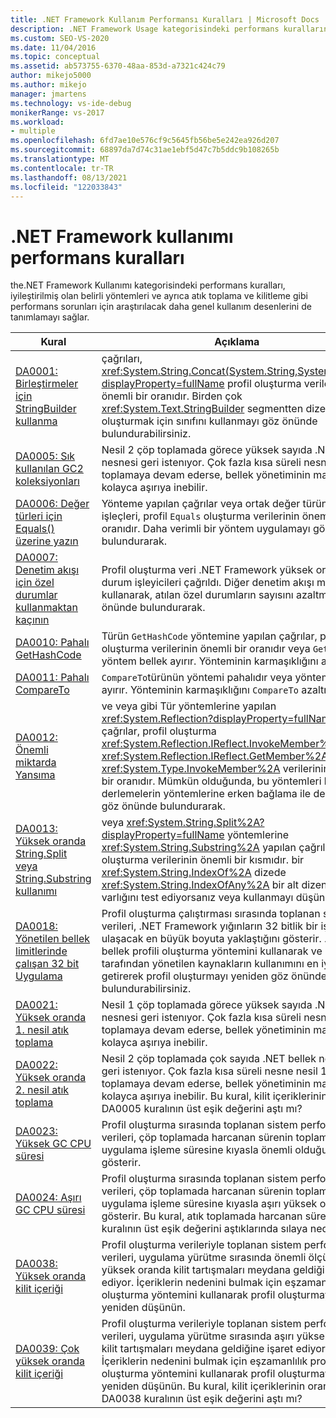 ```yaml
---
title: .NET Framework Kullanım Performansı Kuralları | Microsoft Docs
description: .NET Framework Usage kategorisindeki performans kurallarını anlama. İyileştirilmiş ve daha genel kullanım desenlerini belirleyen belirli yöntemleri belirleme.
ms.custom: SEO-VS-2020
ms.date: 11/04/2016
ms.topic: conceptual
ms.assetid: ab573755-6370-48aa-853d-a7321c424c79
author: mikejo5000
ms.author: mikejo
manager: jmartens
ms.technology: vs-ide-debug
monikerRange: vs-2017
ms.workload:
- multiple
ms.openlocfilehash: 6fd7ae10e576cf9c5645fb56be5e242ea926d207
ms.sourcegitcommit: 68897da7d74c31ae1ebf5d47c7b5ddc9b108265b
ms.translationtype: MT
ms.contentlocale: tr-TR
ms.lasthandoff: 08/13/2021
ms.locfileid: "122033843"
---
```

# <a name="net-framework-usage-performance-rules"></a>.NET Framework kullanımı performans kuralları
the.NET Framework Kullanımı kategorisindeki performans kuralları, iyileştirilmiş olan belirli yöntemleri ve ayrıca atık toplama ve kilitleme gibi performans sorunları için araştırılacak daha genel kullanım desenlerini de tanımlamayı sağlar.

|Kural|Açıklama|
|-|-|
|[DA0001: Birleştirmeler için StringBuilder kullanma](../profiling/da0001-use-stringbuilder-for-concatenations.md)|çağrıları, <xref:System.String.Concat(System.String,System.String)?displayProperty=fullName> profil oluşturma verilerinin önemli bir oranıdır. Birden çok <xref:System.Text.StringBuilder> segmentten dizeler oluşturmak için sınıfını kullanmayı göz önünde bulundurabilirsiniz.|
|[DA0005: Sık kullanılan GC2 koleksiyonları](../profiling/da0005-frequent-gc2-collections.md)|Nesil 2 çöp toplamada görece yüksek sayıda .NET bellek nesnesi geri istenıyor. Çok fazla kısa süreli nesne nesil 1 toplamaya devam ederse, bellek yönetiminin maliyeti kolayca aşırıya inebilir.|
|[DA0006: Değer türleri için Equals() üzerine yazın](../profiling/da0006-override-equals-parens-for-value-types.md)|Yönteme yapılan çağrılar veya ortak değer türünün eşitlik işleçleri, profil `Equals` oluşturma verilerinin önemli bir oranıdır. Daha verimli bir yöntem uygulamayı göz önünde bulundurarak.|
|[DA0007: Denetim akışı için özel durumlar kullanmaktan kaçının](../profiling/da0007-avoid-using-exceptions-for-control-flow.md)|Profil oluşturma veri .NET Framework yüksek oranda özel durum işleyicileri çağrıldı. Diğer denetim akışı mantığını kullanarak, atılan özel durumların sayısını azaltmayı göz önünde bulundurarak.|
|[DA0010: Pahalı GetHashCode](../profiling/da0010-expensive-gethashcode.md)|Türün `GetHashCode` yöntemine yapılan çağrılar, profil oluşturma verilerinin önemli bir oranıdır veya `GetHashCode` yöntem bellek ayırır. Yönteminin karmaşıklığını azaltma.|
|[DA0011: Pahalı CompareTo](../profiling/da0011-expensive-compareto.md)|`CompareTo`türünün yöntemi pahalıdır veya yöntem bellek ayırır. Yönteminin karmaşıklığını `CompareTo` azaltma.|
|[DA0012: Önemli miktarda Yansıma](../profiling/da0012-significant-amount-of-reflection.md)|ve veya gibi Tür yöntemlerine yapılan <xref:System.Reflection?displayProperty=fullName> çağrılar, profil oluşturma <xref:System.Reflection.IReflect.InvokeMember%2A> <xref:System.Reflection.IReflect.GetMember%2A> <xref:System.Type.InvokeMember%2A> verilerinin önemli bir oranıdır. Mümkün olduğunda, bu yöntemleri bağımlı derlemelerin yöntemlerine erken bağlama ile değiştirmeyi göz önünde bulundurarak.|
|[DA0013: Yüksek oranda String.Split veya String.Substring kullanımı](../profiling/da0013-high-usage-of-string-split-or-string-substring.md)|veya <xref:System.String.Split%2A?displayProperty=fullName> yöntemlerine <xref:System.String.Substring%2A> yapılan çağrılar, profil oluşturma verilerinin önemli bir kısmıdır. bir <xref:System.String.IndexOf%2A> dizede <xref:System.String.IndexOfAny%2A> bir alt dizenin varlığını test ediyorsanız veya kullanmayı düşünün.|
|[DA0018: Yönetilen bellek limitlerinde çalışan 32 bit Uygulama](../profiling/da0018-32-bit-application-running-at-process-managed-memory-limits.md)|Profil oluşturma çalıştırması sırasında toplanan sistem verileri, .NET Framework yığınların 32 bitlik bir işlemde ulaşacak en büyük boyuta yaklaştığını gösterir. .NET bellek profili oluşturma yöntemini kullanarak ve uygulama tarafından yönetilen kaynakların kullanımını en iyi duruma getirerek profil oluşturmayı yeniden göz önünde bulundurabilirsiniz.|
|[DA0021: Yüksek oranda 1. nesil atık toplama](../profiling/da0021-high-rate-of-gen-1-garbage-collections.md)|Nesil 1 çöp toplamada görece yüksek sayıda .NET bellek nesnesi geri istenıyor. Çok fazla kısa süreli nesne nesil 0 toplamaya devam ederse, bellek yönetiminin maliyeti kolayca aşırıya inebilir.|
|[DA0022: Yüksek oranda 2. nesil atık toplama](../profiling/da0022-high-rate-of-gen-2-garbage-collections.md)|Nesil 2 çöp toplamada çok sayıda .NET bellek nesnesi geri istenıyor. Çok fazla kısa süreli nesne nesil 1 toplamaya devam ederse, bellek yönetiminin maliyeti kolayca aşırıya inebilir. Bu kural, kilit içeriklerinin oranı DA0005 kuralının üst eşik değerini aştı mı?|
|[DA0023: Yüksek GC CPU süresi](../profiling/da0023-high-gc-cpu-time.md)|Profil oluşturma sırasında toplanan sistem performansı verileri, çöp toplamada harcanan sürenin toplam uygulama işleme süresine kıyasla önemli olduğunu gösterir.|
|[DA0024: Aşırı GC CPU süresi](../profiling/da0024-excessive-gc-cpu-time.md)|Profil oluşturma sırasında toplanan sistem performansı verileri, çöp toplamada harcanan sürenin toplam uygulama işleme süresine kıyasla aşırı yüksek olduğunu gösterir. Bu kural, atık toplamada harcanan süre DA0023 kuralının üst eşik değerini aştıklarında sılaya neden olur.|
|[DA0038: Yüksek oranda kilit içeriği](../profiling/da0038-high-rate-of-lock-contentions.md)|Profil oluşturma verileriyle toplanan sistem performansı verileri, uygulama yürütme sırasında önemli ölçüde yüksek oranda kilit tartışmaları meydana geldiğine işaret ediyor. İçeriklerin nedenini bulmak için eşzamanlılık profil oluşturma yöntemini kullanarak profil oluşturmayı yeniden düşünün.|
|[DA0039: Çok yüksek oranda kilit içeriği](../profiling/da0039-very-high-rate-of-lock-contentions.md)|Profil oluşturma verileriyle toplanan sistem performansı verileri, uygulama yürütme sırasında aşırı yüksek oranda kilit tartışmaları meydana geldiğine işaret ediyor. İçeriklerin nedenini bulmak için eşzamanlılık profil oluşturma yöntemini kullanarak profil oluşturmayı yeniden düşünün. Bu kural, kilit içeriklerinin oranı DA0038 kuralının üst eşik değerini aştı mı?|
